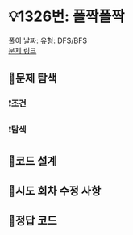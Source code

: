 # :bulb:1326번: 폴짝폴짝
풀이 날짜: 
유형: DFS/BFS  
[문제 링크](https://www.acmicpc.net/problem/1326) 

## :pushpin:문제 탐색
### :heavy_exclamation_mark:조건

### :heavy_exclamation_mark:탐색

## :pushpin:코드 설계

## :pushpin:시도 회차 수정 사항

## :pushpin:정답 코드
``` c++

```

